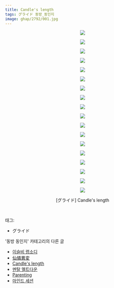 ```yaml
---
title: Candle's length
tags: グライド 동방_동인지
image: ghap/2792/001.jpg
---
```

<div class="article">
<p style="text-align: center; clear: none; float: none;"><img src="{{ site.nasurl }}/ghap/2792/001.jpg"/></p>
<p style="text-align: center; clear: none; float: none;"><img src="{{ site.nasurl }}/ghap/2792/002.jpg"/></p>
<p style="text-align: center; clear: none; float: none;"><img src="{{ site.nasurl }}/ghap/2792/003.jpg"/></p>
<p style="text-align: center; clear: none; float: none;"><img src="{{ site.nasurl }}/ghap/2792/004.jpg"/></p>
<p style="text-align: center; clear: none; float: none;"><img src="{{ site.nasurl }}/ghap/2792/005.jpg"/></p>
<p style="text-align: center; clear: none; float: none;"><img src="{{ site.nasurl }}/ghap/2792/006.jpg"/></p>
<p style="text-align: center; clear: none; float: none;"><img src="{{ site.nasurl }}/ghap/2792/007.jpg"/></p>
<p style="text-align: center; clear: none; float: none;"><img src="{{ site.nasurl }}/ghap/2792/008.jpg"/></p>
<p style="text-align: center; clear: none; float: none;"><img src="{{ site.nasurl }}/ghap/2792/009.jpg"/></p>
<p style="text-align: center; clear: none; float: none;"><img src="{{ site.nasurl }}/ghap/2792/010.jpg"/></p>
<p style="text-align: center; clear: none; float: none;"><img src="{{ site.nasurl }}/ghap/2792/011.jpg"/></p>
<p style="text-align: center; clear: none; float: none;"><img src="{{ site.nasurl }}/ghap/2792/012.jpg"/></p>
<p style="text-align: center; clear: none; float: none;"><img src="{{ site.nasurl }}/ghap/2792/013.jpg"/></p>
<p style="text-align: center; clear: none; float: none;"><img src="{{ site.nasurl }}/ghap/2792/014.jpg"/></p>
<p style="text-align: center; clear: none; float: none;"><img src="{{ site.nasurl }}/ghap/2792/015.jpg"/></p>
<p style="text-align: center; clear: none; float: none;"><img src="{{ site.nasurl }}/ghap/2792/016.jpg"/></p>
<p style="text-align: center; clear: none; float: none;"><img src="{{ site.nasurl }}/ghap/2792/017.jpg"/></p>
<p style="text-align: center; clear: none; float: none;"><img src="{{ site.nasurl }}/ghap/2792/018.jpg"/></p>
<p style="text-align: center; clear: none; float: none;">[グライド] Candle's length</p>
<p><br/></p>
</div><div class="tagTrail">
<p>태그: </p>
<ul>
<li>グライド</li>
</ul>
</div><div class="another">
<p>'동방 동인지' 카테고리의 다른 글</p>
<ul>
<li><a href="/2016-11-29-ghap_2794">이슬비 랩소디</a></li>
<li><a href="/2016-11-29-ghap_2793">仙憐異変</a></li>
<li><a href="/2016-11-29-ghap_2792">Candle's length</a></li>
<li><a href="/2016-11-29-ghap_2791">멘탈 멜트다운</a></li>
<li><a href="/2016-11-29-ghap_2790">Parenting</a></li>
<li><a href="/2016-11-29-ghap_2789">마인드 세션</a></li>
</ul>
</div><div class="cb_module cb_fluid">
<div class="cb_wrt cb_profile">
</div><!-- commentList close -->
</div>